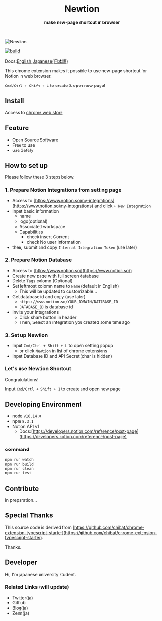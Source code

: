 <div align="center">
	<h1>Newtion</h1>
	<p>
		<b>make new-page shortcut in browser</b>
	</p>
	<br>
</div>

![Newtion](https://user-images.githubusercontent.com/65804288/174427968-b8cf0e56-b765-4aa8-9039-a8f177166f86.png)

[![build](https://github.com/cohu-dev/newtion/actions/workflows/build.yml/badge.svg)](https://github.com/cohu-dev/newtion/actions/workflows/build.yml)

Docs:[English](/README.md),[Japanese(日本語)](./README_ja.md)

This chrome extension makes it possible to use new-page shortcut for Notion in web browser.

`Cmd/Ctrl + Shift + L` to create & open new page!

## Install

Access to [chrome web store]()

## Feature

<!-- GIF using sample -->

- Open Source Software
- Free to use
- use Safely

## How to set up

Please follow these 3 steps below.

### 1. Prepare Notion Integrations from setting page

- Access to [https://www.notion.so/my-integrations](https://www.notion.so/my-integrations) and click `+ New Integration`
- Input basic information
  - name
  - logo(optional)
  - Associated workspace
  - Capabilities
    - check Insert Content
    - check No user Information
- then, submit and copy `Internal Integration Token` (use later)

### 2. Prepare Notion Database

- Access to [https://www.notion.so/](https://www.notion.so/)
- Create new page with full screen database
- Delete `Tags` colomn (Optional)
- Set leftmost colomn name to `Name` (default in English)
  - This will be updated to customizable...
- Get database id and copy (use later)
  - `https://www.notion.so/YOUR_DOMAIN/DATABASE_ID`
  - `DATABASE_ID` is database id
- Invite your Integrations
  - Click share button in header
  - Then, Select an integration you created some time ago

### 3. Set up Newtion

- Input `Cmd/Ctrl + Shift + L` to open setting popup
  - or click `Newtion` in list of chrome extensions
- Input Database ID and API Secret (char is hidden)

### Let's use Newtion Shortcut

Congratulations!

Input `Cmd/Crtl + Shift + I` to create and open new page!

## Developing Environment

- node `v16.14.0`
- npm `8.3.1`
- Notion API v1
  - Docs:[https://developers.notion.com/reference/post-page](https://developers.notion.com/reference/post-page)

### command

```sh
npm run watch
npm run build
npm run clean
npm run test
```

## Contribute

in preparation...

## Special Thanks

This source code is derived from [https://github.com/chibat/chrome-extension-typescript-starter](https://github.com/chibat/chrome-extension-typescript-starter).

Thanks.

## Developer

Hi, I'm japanese university student.

### Related Links (will update)

- Twitter(ja)
- Github
- Blog(ja)
- Zenn(ja)
